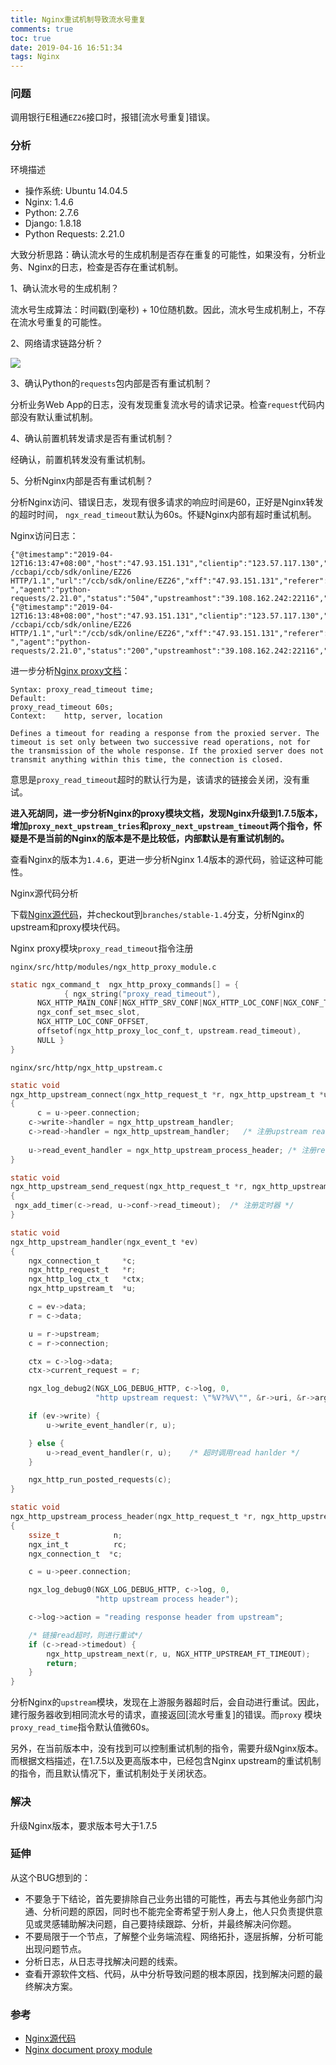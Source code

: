 ```yaml
---
title: Nginx重试机制导致流水号重复
comments: true
toc: true
date: 2019-04-16 16:51:34
tags: Nginx
---
```


### 问题

调用银行E租通`EZ26`接口时，报错[流水号重复]错误。

<!-- more -->

### 分析

环境描述

- 操作系统: Ubuntu 14.04.5
- Nginx: 1.4.6
- Python: 2.7.6
- Django: 1.8.18
- Python Requests: 2.21.0



大致分析思路：确认流水号的生成机制是否存在重复的可能性，如果没有，分析业务、Nginx的日志，检查是否存在重试机制。



1、确认流水号的生成机制？

流水号生成算法：时间戳(到毫秒) + 10位随机数。因此，流水号生成机制上，不存在流水号重复的可能性。

2、网络请求链路分析？

![](https://ws1.sinaimg.cn/large/006tNc79ly1g23h6t2yenj311r0jf3yy.jpg)

3、确认Python的`requests`包内部是否有重试机制？

分析业务Web App的日志，没有发现重复流水号的请求记录。检查`request`代码内部没有默认重试机制。

4、确认前置机转发请求是否有重试机制？

经确认，前置机转发没有重试机制。

5、分析Nginx内部是否有重试机制？

分析Nginx访问、错误日志，发现有很多请求的响应时间是60，正好是Nginx转发的超时时间， `ngx_read_timeout`默认为60s。怀疑Nginx内部有超时重试机制。

Nginx访问日志：

```nginx
{"@timestamp":"2019-04-12T16:13:47+08:00","host":"47.93.151.131","clientip":"123.57.117.130","size":176,"http_host":"www.jxfangguanjia.com","request":"POST /ccbapi/ccb/sdk/online/EZ26 HTTP/1.1","url":"/ccb/sdk/online/EZ26","xff":"47.93.151.131","referer":"-","agent":"python-requests/2.21.0","status":"504","upstreamhost":"39.108.162.242:22116","responsetime":60.060,"upstreamtime":"60.060"}
{"@timestamp":"2019-04-12T16:13:48+08:00","host":"47.93.151.131","clientip":"123.57.117.130","size":532,"http_host":"www.jxfangguanjia.com","request":"POST /ccbapi/ccb/sdk/online/EZ26 HTTP/1.1","url":"/ccb/sdk/online/EZ26","xff":"47.93.151.131","referer":"-","agent":"python-requests/2.21.0","status":"200","upstreamhost":"39.108.162.242:22116","responsetime":0.226,"upstreamtime":"0.226"}
```

进一步分析[Nginx proxy文档](<http://nginx.org/en/docs/http/ngx_http_proxy_module.html>)：

```nginx
Syntax:	proxy_read_timeout time;
Default:	
proxy_read_timeout 60s;
Context:	http, server, location

Defines a timeout for reading a response from the proxied server. The timeout is set only between two successive read operations, not for the transmission of the whole response. If the proxied server does not transmit anything within this time, the connection is closed.
```

意思是`proxy_read_timeout`超时的默认行为是，该请求的链接会关闭，没有重试。

**进入死胡同，进一步分析Nginx的proxy模块文档，发现Nginx升级到1.7.5版本，增加`proxy_next_upstream_tries`和`proxy_next_upstream_timeout`两个指令，怀疑是不是当前的Nginx的版本是不是比较低，内部默认是有重试机制的。**

查看Nginx的版本为`1.4.6`，更进一步分析Nginx 1.4版本的源代码，验证这种可能性。

Nginx源代码分析

下载[Nginx源代码](<https://github.com/nginx/nginx>)，并checkout到`branches/stable-1.4`分支，分析Nginx的upstream和proxy模块代码。

Nginx proxy模块`proxy_read_timeout`指令注册

`nginx/src/http/modules/ngx_http_proxy_module.c`

```c
static ngx_command_t  ngx_http_proxy_commands[] = {
			{ ngx_string("proxy_read_timeout"),
      NGX_HTTP_MAIN_CONF|NGX_HTTP_SRV_CONF|NGX_HTTP_LOC_CONF|NGX_CONF_TAKE1,
      ngx_conf_set_msec_slot,
      NGX_HTTP_LOC_CONF_OFFSET,
      offsetof(ngx_http_proxy_loc_conf_t, upstream.read_timeout),
      NULL }
}
```

`nginx/src/http/ngx_http_upstream.c`

```c
static void
ngx_http_upstream_connect(ngx_http_request_t *r, ngx_http_upstream_t *u)
{
	  c = u->peer.connection;
    c->write->handler = ngx_http_upstream_handler;
    c->read->handler = ngx_http_upstream_handler;	/* 注册upstream read handler，read为ngx事件*/
  
    u->read_event_handler = ngx_http_upstream_process_header; /* 注册read_event_handler */
}

static void
ngx_http_upstream_send_request(ngx_http_request_t *r, ngx_http_upstream_t *u)
{
 ngx_add_timer(c->read, u->conf->read_timeout);  /* 注册定时器 */
}

static void
ngx_http_upstream_handler(ngx_event_t *ev)
{
    ngx_connection_t     *c;
    ngx_http_request_t   *r;
    ngx_http_log_ctx_t   *ctx;
    ngx_http_upstream_t  *u;

    c = ev->data;
    r = c->data;

    u = r->upstream;
    c = r->connection;

    ctx = c->log->data;
    ctx->current_request = r;

    ngx_log_debug2(NGX_LOG_DEBUG_HTTP, c->log, 0,
                   "http upstream request: \"%V?%V\"", &r->uri, &r->args);

    if (ev->write) {
        u->write_event_handler(r, u);

    } else {
        u->read_event_handler(r, u);	/* 超时调用read hanlder */
    }

    ngx_http_run_posted_requests(c);
}

static void
ngx_http_upstream_process_header(ngx_http_request_t *r, ngx_http_upstream_t *u)
{
    ssize_t            n;
    ngx_int_t          rc;
    ngx_connection_t  *c;

    c = u->peer.connection;

    ngx_log_debug0(NGX_LOG_DEBUG_HTTP, c->log, 0,
                   "http upstream process header");

    c->log->action = "reading response header from upstream";

  	/* 链接read超时，则进行重试*/
    if (c->read->timedout) {
        ngx_http_upstream_next(r, u, NGX_HTTP_UPSTREAM_FT_TIMEOUT);
        return;
    }
}
```

分析Nginx的`upstream`模块，发现在上游服务器超时后，会自动进行重试。因此，建行服务器收到相同流水号的请求，直接返回[流水号重复]的错误。而`proxy` 模块 `proxy_read_time`指令默认值微60s。

另外，在当前版本中，没有找到可以控制重试机制的指令，需要升级Nginx版本。而根据文档描述，在1.7.5以及更高版本中，已经包含Nginx upstream的重试机制的指令，而且默认情况下，重试机制处于关闭状态。

### 解决

升级Nginx版本，要求版本号大于1.7.5

### 延伸

从这个BUG想到的：

* 不要急于下结论，首先要排除自己业务出错的可能性，再去与其他业务部门沟通、分析问题的原因，同时也不能完全寄希望于别人身上，他人只负责提供意见或灵感辅助解决问题，自己要持续跟踪、分析，并最终解决问你题。
* 不要局限于一个节点，了解整个业务端流程、网络拓扑，逐层拆解，分析可能出现问题节点。
* 分析日志，从日志寻找解决问题的线索。
* 查看开源软件文档、代码，从中分析导致问题的根本原因，找到解决问题的最终解决方案。

### 参考

- [Nginx源代码](<https://github.com/nginx/nginx>)
- [Nginx document proxy module](<http://nginx.org/en/docs/http/ngx_http_proxy_module.html>)